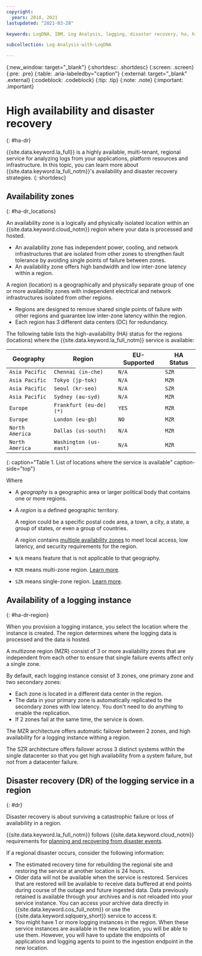```yaml
---
copyright:
  years: 2018, 2021
lastupdated: "2021-03-28"

keywords: LogDNA, IBM, Log Analysis, logging, disaster recovery, ha, high availability, redundancy

subcollection: Log-Analysis-with-LogDNA

---
```


{:new_window: target="_blank"}
{:shortdesc: .shortdesc}
{:screen: .screen}
{:pre: .pre}
{:table: .aria-labeledby="caption"}
{:external: target="_blank" .external}
{:codeblock: .codeblock}
{:tip: .tip}
{:note: .note}
{:important: .important}

# High availability and disaster recovery
{: #ha-dr}

{{site.data.keyword.la_full}} is a highly available, multi-tenant, regional service for analyzing logs from your applications, platform resources and infrastructure. In this topic, you can learn more about {{site.data.keyword.la_full_notm}}'s availability and disaster recovery strategies.
{: shortdesc}


## Availability zones
{: #ha-dr_locations}

An availability zone is a logically and physically isolated location within an {{site.data.keyword.cloud_notm}} region where your data is processed and hosted. 
* An availability zone has independent power, cooling, and network infrastructures that are isolated from other zones to strengthen fault tolerance by avoiding single points of failure between zones.
* An availability zone offers high bandwidth and low inter-zone latency within a region.

A region (location) is a geographically and physically separate group of one or more availability zones with independent electrical and network infrastructures isolated from other regions. 
* Regions are designed to remove shared single points of failure with other regions and guarantee low inter-zone latency within the region.
* Each region has 3 different data centers (DC) for redundancy.

The following table lists the high-availability (HA) status for the regions (locations) where the {{site.data.keyword.la_full_notm}} service is available:

| Geography             | Region                   | EU-Supported | HA Status |
|-----------------------|--------------------------|--------------|-----------|
| `Asia Pacific`        |	`Chennai (in-che)`       | `N/A`        | `SZR`     |
| `Asia Pacific`        | `Tokyo (jp-tok)`         | `N/A`        | `MZR`     |
| `Asia Pacific`        | `Seoul (kr-seo)`         | `N/A`        | `SZR`     |
| `Asia Pacific`        | `Sydney (au-syd)`        | `N/A`        | `MZR`     |
| `Europe`              | `Frankfurt (eu-de) (*)`  | `YES`        | `MZR`     |
| `Europe`              | `London (eu-gb)`         | `NO`         | `MZR`     |
| `North America`       | `Dallas (us-south)`      | `N/A`        | `MZR`     |
| `North America`       | `Washington (us-east)`   | `N/A`        | `MZR`     |
{: caption="Table 1. List of locations where the service is available" caption-side="top"}


Where
* A *geography* is a geographic area or larger political body that contains one or more regions.
* A *region* is a defined geographic territory. 

    A region could be a specific postal code area, a town, a city, a state, a group of states, or even a group of countries. 

    A region contains [multiple availability zones](https://www.ibm.com/cloud/data-centers/) to meet local access, low latency, and security requirements for the region.

* `N/A` means feature that is not applicable to that geography.
* `MZR` means multi-zone region. [Learn more](/docs/overview?topic=overview-locations#mzr-table).
* `SZR` means single-zone region. [Learn more](/docs/overview?topic=overview-locations#szr-table).




## Availability of a logging instance
{: #ha-dr-region}

When you provision a logging instance, you select the location where the instance is created. The region determines where the logging data is processed and the data is hosted. 

A multizone region (MZR) consist of 3 or more availability zones that are independent from each other to ensure that single failure events affect only a single zone.

By default, each logging instance consist of 3 zones, one primary zone and two secondary zones: 
* Each zone is located in a different data center in the region.
* The data in your primary zone is automatically replicated to the secondary zones with low latency. You don't need to do anything to enable the replication. 
* If 2 zones fail at the same time, the service is down.

The MZR architecture offers automatic failover between 2 zones, and high availability for a logging instance withing a region.

The SZR architecture offers failover across 3 distinct systems within the single datacenter so that you get high availability from a system failure, but not from a datacenter failure.

## Disaster recovery (DR) of the logging service in a region
{: #dr}

Disaster recovery is about surviving a catastrophic failure or loss of availability in a region. 

{{site.data.keyword.la_full_notm}} follows {{site.data.keyword.cloud_notm}} requirements for [planning and recovering from disaster events](/docs/overview?topic=overview-zero-downtime#disaster-recovery).

If a regional disaster occurs, consider the following information:
* The estimated recovery time for rebuilding the regional site and restoring the service at another location is 24 hours.
* Older data will not be available when the service is restored. Services that are restored will be available to receive data buffered at end points during course of the outage and future ingested data.  Data previously retained is available through your archives and is not reloaded into your service instance. You can access your archive data directly in {{site.data.keyword.cos_full_notm}} or use the {{site.data.keyword.sqlquery_short}} service to access it.  
* You might have 1 or more logging instances in the region. When these service instances are available in the new location, you will be able to use them. However, you will have to update the endpoints of applications and logging agents to point to the ingestion endpoint in the new location. 

